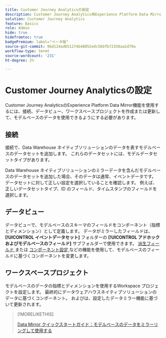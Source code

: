 ```yaml
---
title: Customer Journey Analyticsの設定
description: Customer Journey Analytics用Experience Platform Data MirrorのCustomer Journey Analytics接続、データビュー、プロジェクトを設定する方法について説明します
solution: Customer Journey Analytics
feature: Basics
role: Admin
hide: true
hidefromtoc: true
badgePremium: label="ベータ版"
source-git-commit: 9bd124ad651274b48052edc56bfb72358aa2d79a
workflow-type: tm+mt
source-wordcount: '231'
ht-degree: 2%

---
```



# Customer Journey Analyticsの設定

Customer Journey AnalyticsのExperience Platform Data Mirror機能を使用するには、接続、データビュー、ワークスペースプロジェクトを作成または更新して、モデルベースのデータを使用できるようにする必要があります。

## 接続

接続で、Data Warehouse ネイティブソリューションのデータを表すモデルベースのデータセットを追加します。 これらのデータセットには、モデルデータセットタイプがあります。

Data Warehouse ネイティブソリューションのミラーデータを含んだモデルベースのデータセットを追加した場合、そのデータは通常、イベントデータです。 データセットに対して正しい設定を選択していることを確認します。 例えば、正しいデータセットタイプ、ID のフィールド、タイムスタンプのフィールドを選択します。


## データビュー

データビューで、モデルベースのスキーマのフィールドをコンポーネント（指標とディメンション）として定義します。 データがミラーしたフィールドは、**[!UICONTROL イベントデータセット]** フォルダーの **[!UICONTROL アドホックおよびモデルベースのフィールド]** サブフォルダーで使用できます。 [ 派生フィールド ](/help/data-views/derived-fields/derived-fields.md) または [ コンポーネント設定 ](/help/data-views/component-settings/overview.md) などの機能を使用して、モデルベースのフィールドに基づくコンポーネントを変更します。


## ワークスペースプロジェクト

モデルベースのデータの指標とディメンションを使用するWorkspace プロジェクトを設定します。 最終的にデータウェアハウスネイティブソリューションのデータに基づくコンポーネント。 およびは、設定したデータミラー機能に基づいて更新されます。

>[!MORELIKETHIS]
>
>[Data Mirror クイックスタートガイド：モデルベースのデータをミラーリングして使用する ](data-mirror.md)
>